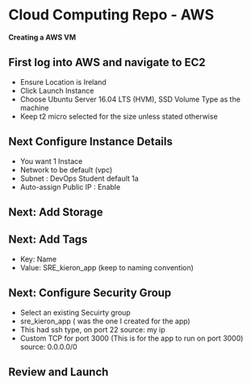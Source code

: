 # Cloud Computing Repo - AWS

**Creating a AWS VM**

## First log into AWS and navigate to EC2
- Ensure Location is Ireland 
- Click Launch Instance
- Choose Ubuntu Server 16.04 LTS (HVM), SSD Volume Type as the machine
- Keep t2 micro selected for the size unless stated otherwise
## Next Configure Instance Details
 - You want 1 Instace
 - Network to be default (vpc)
 - Subnet : DevOps Student default 1a
 - Auto-assign Public IP : Enable
## Next: Add Storage
## Next: Add Tags
 - Key: Name
 - Value: SRE_kieron_app (keep to naming convention)
## Next: Configure Security Group
 - Select an existing Secuirty group
 - sre_kieron_app ( was the one I created for the app)
 - This had ssh type, on port 22 source: my ip
 - Custom TCP for port 3000 (This is for the app to run on port 3000) source: 0.0.0.0/0
## Review and Launch
